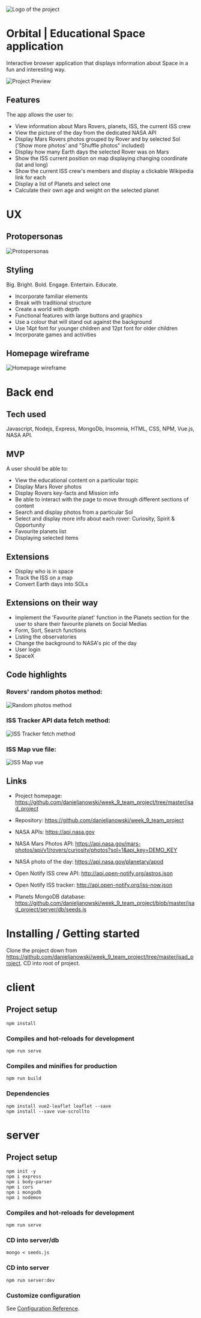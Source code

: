 ![Logo of the project](https://github.com/danieljanowski/week_9_team_project/blob/master/wireframes/template.png)

# Orbital | Educational Space application

Interactive browser application that displays information about Space in a fun and interesting way.

![Project Preview](https://github.com/danieljanowski/JavascriptProject/blob/master/Orbital720p.gif)

## Features

The app allows the user to:
* View information about Mars Rovers, planets, ISS, the current ISS crew
* View the picture of the day from the dedicated NASA API
* Display Mars Rovers photos grouped by Rover and by selected Sol ('Show more photos' and "Shuffle photos" included)
* Display how many Earth days the selected Rover was on Mars
* Show the ISS current position on map displaying changing coordinate (lat and long)
* Show the current ISS crew's members and display a clickable Wikipedia link for each
* Display a list of Planets and select one
* Calculate their own age and weight on the selected planet


# UX

## Protopersonas

![Protopersonas](https://github.com/danieljanowski/JavascriptProject/blob/master/protopersonas.png)

## Styling

Big. Bright. Bold.
Engage. Entertain. Educate.

- Incorporate familiar elements
- Break with traditional structure
- Create a world with depth
- Functional features with large buttons and graphics
- Use a colour that will stand out against the background
- Use 14pt font for younger children and 12pt font for older children
- Incorporate games and activities


## Homepage wireframe

![Homepage wireframe](https://github.com/danieljanowski/week_9_team_project/blob/master/wireframes/planet-content-extension.png)


# Back end

## Tech used

Javascript, Nodejs, Express, MongoDb, Insomnia, HTML, CSS, NPM, Vue.js, NASA API.

## MVP

A user should be able to:

- View the educational content on a particular topic
- Display Mars Rover photos
- Display Rovers key-facts and Mission info
- Be able to interact with the page to move through different sections of content
- Search and display photos from a particular Sol
- Select and display more info about each rover: Curiosity, Spirit & Opportunity
- Favourite planets list
- Displaying selected items

## Extensions

- Display who is in space
- Track the ISS on a map
- Convert Earth days into SOLs

## Extensions on their way

- Implement the 'Favourite planet' function in the Planets section for the user to share their favourite planets on Social Medias
- Form, Sort, Search functions
- Listing the observatories
- Change the background to NASA's pic of the day
- User login
- SpaceX

## Code highlights

### Rovers' random photos method:
![Random photos method](https://github.com/danieljanowski/week_9_team_project/blob/master/code/Orbital_code_random_photos.png)



### ISS Tracker API data fetch method:
![ISS Tracker fetch method](https://github.com/danieljanowski/week_9_team_project/blob/master/code/Orbital_code_iss_tracker_fetch.png)



### ISS Map vue file:
![ISS Map vue](https://github.com/danieljanowski/week_9_team_project/blob/master/code/Orbital_code_iss_map_vue.png)


## Links

- Project homepage: https://github.com/danieljanowski/week_9_team_project/tree/master/jsad_project
- Repository: https://github.com/danieljanowski/week_9_team_project

- NASA APIs: https://api.nasa.gov
- NASA Mars Photos API: https://api.nasa.gov/mars-photos/api/v1/rovers/curiosity/photos?sol=1&api_key=DEMO_KEY
- NASA photo of the day: https://api.nasa.gov/planetary/apod
- Open Notify ISS crew API: http://api.open-notify.org/astros.json
- Open Notify ISS tracker: http://api.open-notify.org/iss-now.json
- Planets MongoDB database: https://github.com/danieljanowski/week_9_team_project/blob/master/jsad_project/server/db/seeds.js


# Installing / Getting started

Clone the project down from https://github.com/danieljanowski/week_9_team_project/tree/master/jsad_project.
CD into root of project.

# client

## Project setup
```
npm install
```

### Compiles and hot-reloads for development
```
npm run serve
```

### Compiles and minifies for production
```
npm run build
```

### Dependencies
```
npm install vue2-leaflet leaflet --save
npm install --save vue-scrollto
```

# server

## Project setup
```
npm init -y
npm i express
npm i body-parser
npm i cors
npm i mongodb
npm i nodemon
```

### Compiles and hot-reloads for development
```
npm run serve
```
### CD into server/db
```
mongo < seeds.js
```
### CD into server
```
npm run server:dev
```

### Customize configuration
See [Configuration Reference](https://cli.vuejs.org/config/).
